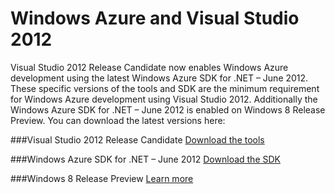 # Windows Azure and Visual Studio 2012

Visual Studio 2012 Release Candidate now enables Windows Azure development using the latest Windows Azure SDK for .NET – June 2012.  These specific versions of the tools and SDK are the minimum requirement for Windows Azure development using Visual Studio 2012.   Additionally the Windows Azure SDK for .NET – June 2012 is enabled on Windows 8 Release Preview.  You can download the latest versions here:

###Visual Studio 2012 Release Candidate
<a href="http://go.microsoft.com/fwlink/?LinkId=240162">Download the tools</a>

###Windows Azure SDK for .NET – June 2012
<a href="https://www.windowsazure.com/en-us/develop/net/">Download the SDK</a>

###Windows 8 Release Preview
<a href="http://windows.microsoft.com/en-US/windows-8/release-preview?ocid=O_WOL_W8R_OandO_Home_EN-US">Learn more</a>
